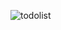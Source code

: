 ![todolist](https://github.com/FatimaAzaizeh/todaydo_app/assets/164844640/7ef8f6af-a963-4330-9e70-a07348ad430f)
